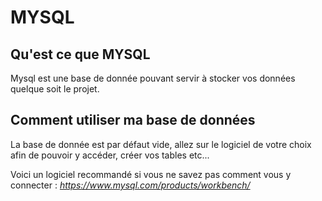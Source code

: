 # MYSQL

## Qu'est ce que MYSQL
Mysql est une base de donnée pouvant servir à stocker vos données quelque soit le projet.

## Comment utiliser ma base de données
La base de donnée est par défaut vide, allez sur le logiciel de votre choix afin de pouvoir y accéder, créer vos tables etc...

Voici un logiciel recommandé si vous ne savez pas comment vous y connecter : *https://www.mysql.com/products/workbench/*